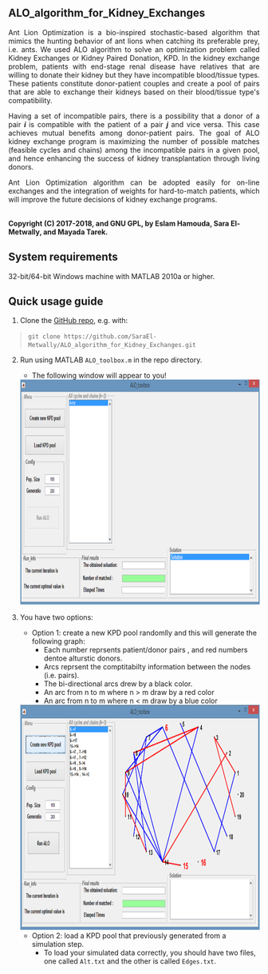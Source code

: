 ## ALO_algorithm_for_Kidney_Exchanges
<p align="justify">
Ant Lion Optimization is a bio-inspired stochastic-based algorithm that mimics the hunting behavior of ant lions when catching its preferable prey, i.e. ants. We used ALO algorithm to solve an optimization problem called Kidney Exchanges or Kidney Paired Donation, KPD. In the kidney exchange problem, patients with end-stage renal disease have relatives that are willing to donate their kidney but they have incompatible blood/tissue types. These patients constitute donor-patient couples and create a pool of pairs that are able to exchange their kidneys based on their blood/tissue type's compatibility.</p>

<p align="justify">
  Having a set of incompatible pairs, there is a possibility that a donor of a pair <b> <i> i </i> </b> is compatible with the patient of a pair <b> <i>j</i> </b> and vice versa. This case achieves mutual benefits among donor-patient pairs. The goal of ALO kidney exchange program is maximizing the number of possible matches (feasible cycles and chains) among the incompatible pairs in a given pool, and hence enhancing the success of kidney transplantation through living donors.</p>

<p align="justify">
Ant Lion Optimization algorithm can be adopted easily for on-line exchanges and the integration of weights for hard-to-match patients, which will improve the future decisions of kidney exchange programs.</p>
<br>
<b>Copyright (C) 2017-2018, and GNU GPL, by Eslam Hamouda, Sara El-Metwally, and Mayada Tarek.</b>

## System requirements 
32-bit/64-bit Windows machine with MATLAB 2010a or higher. 

## Quick usage guide 
1. Clone the [GitHub repo](https://github.com/SaraEl-Metwally/ALO_algorithm_for_Kidney_Exchanges), e.g. with:
> `git clone https://github.com/SaraEl-Metwally/ALO_algorithm_for_Kidney_Exchanges.git`
2. Run using MATLAB `ALO_toolbox.m` in the repo directory. 
   - The following window will appear to you!
   <img src="https://github.com/SaraEl-Metwally/ALO_algorithm_for_Kidney_Exchanges/blob/master/Snapshots/image(1).png" class="centerImage" width="750" height="450"/>

3. You have two options:
   -  Option 1: create a new KPD pool randomlly and this will generate the following graph: 
      - Each number reprsents patient/donor pairs , and red numbers dentoe alturstic donors.
      - Arcs reprsent the comptitabilty information between the nodes (i.e. pairs). 
      - The bi-directional arcs drew by a black color. 
      - An arc from n to m where n > m draw by a red color 
      - An arc from n to m where n < m draw by a blue color
     
   <img src="https://github.com/SaraEl-Metwally/ALO_algorithm_for_Kidney_Exchanges/blob/master/Snapshots/image(2).png" class="centerImage" width="750" height="450"/>
   
    -  Option 2: load a KPD pool that previously generated from a simulation step.
       - To load your simulated data correctly, you should have two files, one called `Alt.txt` and the other is called `Edges.txt`.   
      
  
     
